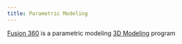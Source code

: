 ```yaml
---
title: Parametric Modeling
---
```


[Fusion 360](./fusion-360/fusion-360.md) is a parametric modeling [3D Modeling](3d-modeling.md) program
